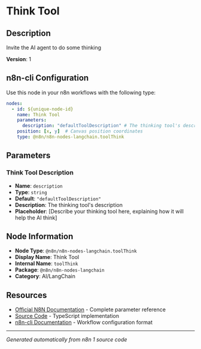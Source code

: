 # Think Tool

## Description

Invite the AI agent to do some thinking

**Version**: 1

## n8n-cli Configuration

Use this node in your n8n workflows with the following type:

```yaml
nodes:
  - id: ${unique-node-id}
    name: Think Tool
    parameters:
      description: "defaultToolDescription" # The thinking tool's description
    position: [x, y]  # Canvas position coordinates
    type: @n8n/n8n-nodes-langchain.toolThink
```

## Parameters

### Think Tool Description

- **Name**: `description`
- **Type**: `string`
- **Default**: `"defaultToolDescription"`
- **Description**: The thinking tool's description
- **Placeholder**: [Describe your thinking tool here, explaining how it will help the AI think]


## Node Information

- **Node Type**: `@n8n/n8n-nodes-langchain.toolThink`
- **Display Name**: Think Tool
- **Internal Name**: `toolThink`
- **Package**: `@n8n/n8n-nodes-langchain`
- **Category**: AI/LangChain

## Resources

- [Official N8N Documentation](https://docs.n8n.io/integrations/builtin/cluster-nodes/root-nodes/n8n-nodes-langchain.toolthink/) - Complete parameter reference
- [Source Code](https://github.com/n8n-io/n8n/blob/master/packages/@n8n/nodes-langchain/nodes/tools/ToolThink/ToolThink.node.ts) - TypeScript implementation
- [n8n-cli Documentation](https://github.com/edenreich/n8n-cli) - Workflow configuration format

---
*Generated automatically from n8n 1 source code*
